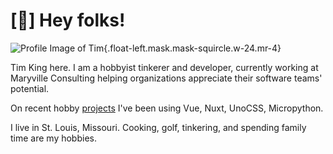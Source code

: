 # [👋] Hey folks!
<!-- <img src="img/profile.jpeg" class="float-left mask mask-squircle w-24 mr-4"></img> -->

![Profile Image of Tim](img/profile.jpeg){.float-left.mask.mask-squircle.w-24.mr-4}

Tim King here. I am a hobbyist tinkerer and developer, currently working at Maryville Consulting helping organizations appreciate their software teams' potential.

On recent hobby [projects](/projects) I've been using Vue, Nuxt, UnoCSS, Micropython.

I live in St. Louis, Missouri. Cooking, golf, tinkering, and spending family time are my hobbies.
